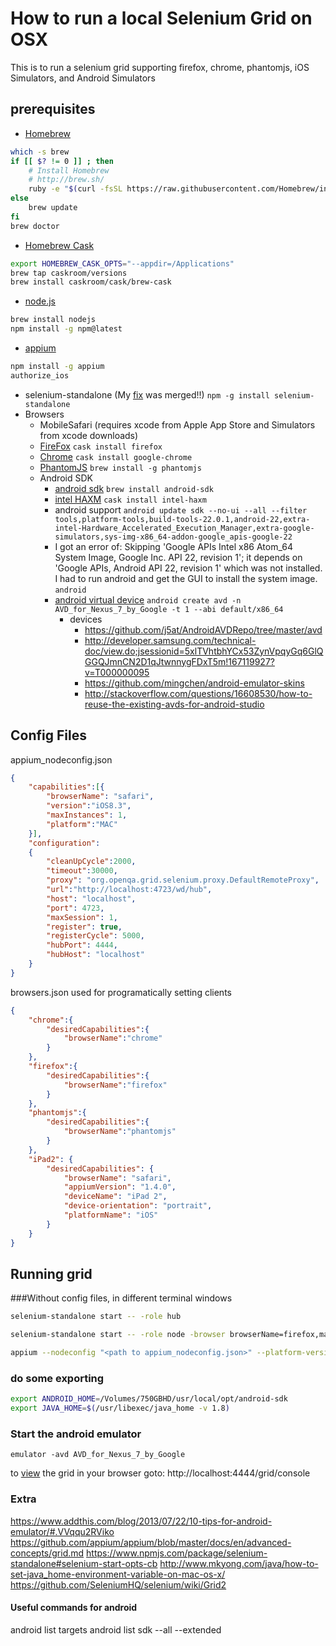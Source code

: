 # How to run a local Selenium Grid on OSX

This is to run a selenium grid supporting firefox, chrome, phantomjs, iOS Simulators, and Android Simulators

## prerequisites

* [Homebrew](http://brew.sh/)
```bash
which -s brew
if [[ $? != 0 ]] ; then
	# Install Homebrew
	# http://brew.sh/
	ruby -e "$(curl -fsSL https://raw.githubusercontent.com/Homebrew/install/master/install)"
else
	brew update
fi
brew doctor
```
* [Homebrew Cask](http://caskroom.io/)
```bash
export HOMEBREW_CASK_OPTS="--appdir=/Applications"
brew tap caskroom/versions
brew install caskroom/cask/brew-cask
```
* [node.js](https://nodejs.org/)
```bash
brew install nodejs
npm install -g npm@latest
```
* [appium](http://appium.io)
```bash
npm install -g appium
authorize_ios
```
* selenium-standalone (My [fix](https://github.com/vvo/selenium-standalone/commit/2c36492f0bc0fa969975203ad52043ed8f2643e8) was merged!!)
`npm -g install selenium-standalone`
* Browsers
	* MobileSafari (requires xcode from Apple App Store and Simulators from xcode downloads)
	* [FireFox](http://getfirefox.com) `cask install firefox`
	* [Chrome](http://google.com/chrome) `cask install google-chrome`
	* [PhantomJS](http://phantomjs.org/) `brew install -g phantomjs`
	* Android SDK
		* [android sdk](https://developer.android.com/sdk/index.html "Android") `brew install android-sdk`
		* [intel HAXM](https://software.intel.com/en-us/android/articles/intel-hardware-accelerated-execution-manager) `cask install intel-haxm`
		* android support `android update sdk --no-ui --all --filter tools,platform-tools,build-tools-22.0.1,android-22,extra-intel-Hardware_Accelerated_Execution_Manager,extra-google-simulators,sys-img-x86_64-addon-google_apis-google-22`
		* I got an error of: Skipping 'Google APIs Intel x86 Atom_64 System Image, Google Inc. API 22, revision 1'; it depends on 'Google APIs, Android API 22, revision 1' which was not installed.  I had to run android and get the GUI to install the system image. `android`
		* [android virtual device](https://developer.android.com/tools/devices/index.html) `android create avd -n AVD_for_Nexus_7_by_Google -t 1 --abi default/x86_64`
			* devices
				* https://github.com/j5at/AndroidAVDRepo/tree/master/avd
				* http://developer.samsung.com/technical-doc/view.do;jsessionid=5xlTVhtbhYCx53ZynVpqyGq6GlQGGQJmnCN2D1qJtwnnygFDxT5m!167119927?v=T000000095
				* https://github.com/mingchen/android-emulator-skins
				* http://stackoverflow.com/questions/16608530/how-to-reuse-the-existing-avds-for-android-studio

## Config Files

appium_nodeconfig.json
```json
{
	"capabilities":[{
		"browserName": "safari",
		"version":"iOS8.3",
		"maxInstances": 1,
		"platform":"MAC"
	}],
	"configuration":
	{
		"cleanUpCycle":2000,
		"timeout":30000,
		"proxy": "org.openqa.grid.selenium.proxy.DefaultRemoteProxy",
		"url":"http://localhost:4723/wd/hub",
		"host": "localhost",
		"port": 4723,
		"maxSession": 1,
		"register": true,
		"registerCycle": 5000,
		"hubPort": 4444,
		"hubHost": "localhost"
	}
}
```
browsers.json
used for programatically setting clients
```json
{
	"chrome":{
		"desiredCapabilities":{
			"browserName":"chrome"
		}
	},
	"firefox":{
		"desiredCapabilities":{
			"browserName":"firefox"
		}
	},
	"phantomjs":{
		"desiredCapabilities":{
			"browserName":"phantomjs"
		}
	},
	"iPad2": {
		"desiredCapabilities": {
			"browserName": "safari",
			"appiumVersion": "1.4.0",
			"deviceName": "iPad 2",
			"device-orientation": "portrait",
			"platformName": "iOS"
		}
	}
}
```

## Running grid

###Without config files, in different terminal windows
```bash
selenium-standalone start -- -role hub
```
```bash
selenium-standalone start -- -role node -browser browserName=firefox,maxInstances=1 -browser browserName=chrome,maxInstances=1
```
```bash
appium --nodeconfig "<path to appium_nodeconfig.json>" --platform-version "8.3" --platform-name "iOS"
```

### do some exporting
```bash
export ANDROID_HOME=/Volumes/750GBHD/usr/local/opt/android-sdk
export JAVA_HOME=$(/usr/libexec/java_home -v 1.8)
```
### Start the android emulator
`emulator -avd AVD_for_Nexus_7_by_Google`

to [view](http://localhost:4444/grid/console) the grid in your browser goto: http://localhost:4444/grid/console



### Extra

https://www.addthis.com/blog/2013/07/22/10-tips-for-android-emulator/#.VVqqu2RViko
https://github.com/appium/appium/blob/master/docs/en/advanced-concepts/grid.md
https://www.npmjs.com/package/selenium-standalone#selenium-start-opts-cb
http://www.mkyong.com/java/how-to-set-java_home-environment-variable-on-mac-os-x/
https://github.com/SeleniumHQ/selenium/wiki/Grid2

#### Useful commands for android
android list targets
android list sdk --all --extended
